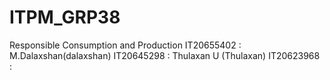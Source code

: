 # ITPM_GRP38
Responsible Consumption and Production
IT20655402 : M.Dalaxshan(dalaxshan)
IT20645298 : Thulaxan U (Thulaxan)
IT20623968 :
